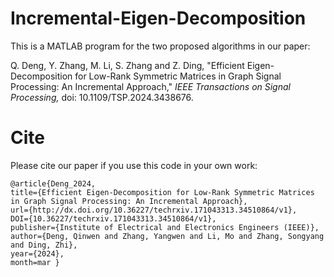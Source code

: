 # Incremental-Eigen-Decomposition
 This is a MATLAB program for the two proposed algorithms in our paper:

 Q. Deng, Y. Zhang, M. Li, S. Zhang and Z. Ding, "Efficient Eigen-Decomposition for Low-Rank Symmetric Matrices in Graph Signal Processing: An Incremental Approach," *IEEE Transactions on Signal Processing,* doi: 10.1109/TSP.2024.3438676.

# Cite
Please cite our paper if you use this code in your own work:
```
@article{Deng_2024,
title={Efficient Eigen-Decomposition for Low-Rank Symmetric Matrices in Graph Signal Processing: An Incremental Approach},
url={http://dx.doi.org/10.36227/techrxiv.171043313.34510864/v1},
DOI={10.36227/techrxiv.171043313.34510864/v1},
publisher={Institute of Electrical and Electronics Engineers (IEEE)},
author={Deng, Qinwen and Zhang, Yangwen and Li, Mo and Zhang, Songyang and Ding, Zhi},
year={2024},
month=mar }

```
